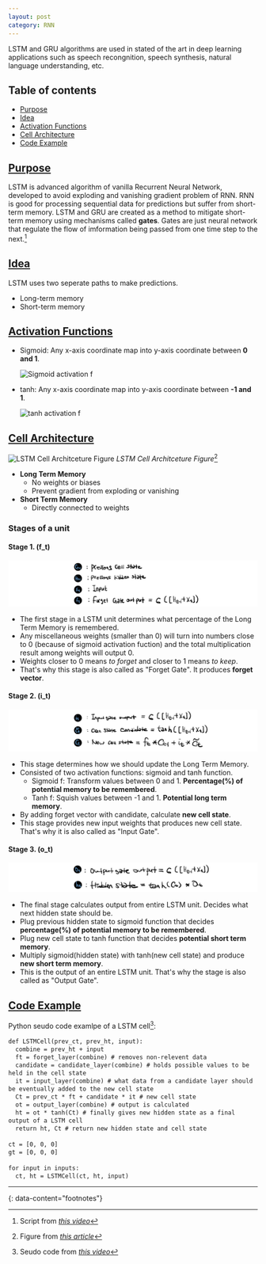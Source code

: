 ```yaml
---
layout: post
category: RNN
---
```


LSTM and GRU algorithms are used in stated of the art in deep learning applications such as speech recongnition, speech synthesis, natural language understanding, etc.

## Table of contents
- [Purpose](#purpose)
- [Idea](#idea)
- [Activation Functions](#activation-functions)
- [Cell Architecture](#architecture)
- [Code Example](#example)

## [Purpose](#purpose)

LSTM is advanced algorithm of vanilla Recurrent Neural Network, developed to avoid exploding and vanishing gradient problem of RNN. RNN is good for processing sequential data for predictions but suffer from short-term memory. LSTM and GRU are created as a method to mitigate short-term memory using mechanisms called **gates**. Gates are just neural network that regulate the flow of imformation being passed from one time step to the next.[^1]

## [Idea](#idea)

LSTM uses two seperate paths to make predictions.

- Long-term memory
- Short-term memory

## [Activation Functions](#activation-functions)

- Sigmoid: Any x-axis coordinate map into y-axis coordinate between **0 and 1**.
  
  ![Sigmoid activation f](https://upload.wikimedia.org/wikipedia/commons/thumb/8/88/Logistic-curve.svg/1200px-Logistic-curve.svg.png)

- tanh: Any x-axis coordinate map into y-axis coordinate between **-1 and 1**.
  
  ![tanh activation f](https://vidyasheela.com/web-contents/img/post_img/39/tanh%20activation%20function-new.png)

## [Cell Architecture](#architecture)

![LSTM Cell Architceture Figure](https://miro.medium.com/v2/resize:fit:984/1*Mb_L_slY9rjMr8-IADHvwg.png)
*LSTM Cell Architceture Figure*[^2]

- **Long Term Memory**
  - No weights or biases
  - Prevent gradient from exploding or vanishing
- **Short Term Memory**
  - Directly connected to weights
 
### Stages of a unit

#### Stage 1. (f_t)

![Forget Gate](https://raw.githubusercontent.com/nik-pitts/machinelearning601/master/_images/2024-07-11_unit_stage_1.jpeg)

- The first stage in a LSTM unit determines what percentage of the Long Term Memory is remembered.
- Any miscellaneous weights (smaller than 0) will turn into numbers close to 0 (because of sigmoid activation fuction) and the total multiplication result among weights will output 0.
- Weights closer to 0 means *to forget* and closer to 1 means *to keep*.
- That's why this stage is also called as "Forget Gate". It produces **forget vector**.

#### Stage 2. (i_t)

![Input Gate](https://raw.githubusercontent.com/nik-pitts/machinelearning601/master/_images/2024-07-11_unit_stage_2.jpeg)

- This stage determines how we should update the Long Term Memory.
- Consisted of two activation functions: sigmoid and tanh function.
  - Sigmoid f: Transform values between 0 and 1. **Percentage(%) of potential memory to be remembered**.
  - Tanh f: Squish values between -1 and 1. **Potential long term memory**.
- By adding forget vector with candidate, calculate **new cell state**.
- This stage provides new input weights that produces new cell state. That's why it is also called as "Input Gate".

#### Stage 3. (o_t)

![Output Gate](https://raw.githubusercontent.com/nik-pitts/machinelearning601/master/_images/2024-07-11_unit_stage_3.jpeg)

- The final stage calculates output from entire LSTM unit. Decides what next hidden state should be.
- Plug previous hidden state to sigmoid function that decides **percentage(%) of potential memory to be remembered**.
- Plug new cell state to tanh function that decides **potential short term memory**.
- Multiply sigmoid(hidden state) with tanh(new cell state) and produce **new short term memory**.
- This is the output of an entire LSTM unit. That's why the stage is also called as "Output Gate".

## [Code Example](#example)

Python seudo code examlpe of a LSTM cell[^3]:

```
def LSTMCell(prev_ct, prev_ht, input):
  combine = prev_ht + input
  ft = forget_layer(combine) # removes non-relevent data
  candidate = candidate_layer(combine) # holds possible values to be held in the cell state
  it = input_layer(combine) # what data from a candidate layer should be eventually added to the new cell state
  Ct = prev_ct * ft + candidate * it # new cell state
  ot = output_layer(combine) # output is calculated
  ht = ot * tanh(Ct) # finally gives new hidden state as a final output of a LSTM cell
  return ht, Ct # return new hidden state and cell state

ct = [0, 0, 0]
gt = [0, 0, 0]

for input in inputs:
  ct, ht = LSTMCell(ct, ht, input)
```

---
{: data-content="footnotes"}

[^1]: Script from *[this video](https://www.youtube.com/watch?v=8HyCNIVRbSU)*
[^2]: Figure from *[this article](https://medium.com/@ottaviocalzone/an-intuitive-explanation-of-lstm-a035eb6ab42c)*
[^3]: Seudo code from *[this video](https://www.youtube.com/watch?v=8HyCNIVRbSU)*
